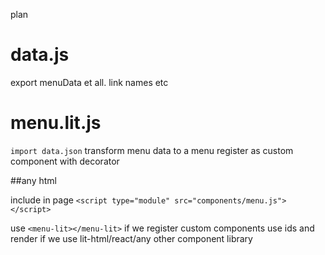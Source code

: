plan

# data.js

export menuData et all. link names etc

# menu.lit.js

`import data.json`
transform menu data to a menu
register as custom component with decorator

##any html

include in page `<script type="module" src="components/menu.js"></script>`

use `<menu-lit></menu-lit>` if we register custom components
use ids and render if we use lit-html/react/any other component library
